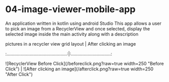 # 04-image-viewer-mobile-app
An application written in kotlin using android Studio 
This app allows a user to pick an image from a RecyclerView and once selected, 
display the selected image inside the main activity along with a description


pictures in a recycler view grid layout          |      After clicking an image

:...............................................:|:...............................:

![RecyclerView Before Click](/beforeclick.png?raw=true width=250 "Before Click") |   ![After clicking an image](/afterclick.png?raw=true width=250 "After Click")
